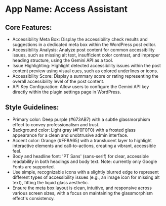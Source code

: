 # **App Name**: Access Assistant

## Core Features:

- Accessibility Meta Box: Display the accessibility check results and suggestions in a dedicated meta box within the WordPress post editor.
- Accessibility Analysis: Analyze post content for common accessibility issues, such as missing alt text, insufficient color contrast, and improper heading structure, using the Gemini API as a tool.
- Issue Highlighting: Highlight detected accessibility issues within the post content preview using visual cues, such as colored underlines or icons.
- Accessibility Score: Display a summary score or rating representing the overall accessibility level of the post content.
- API Key Configuration: Allow users to configure the Gemini API key directly within the plugin settings page in WordPress.

## Style Guidelines:

- Primary color: Deep purple (#673AB7) with a subtle glassmorphism effect to convey professionalism and trust.
- Background color: Light gray (#F0F0F0) with a frosted glass appearance for a clean and unobtrusive admin interface.
- Accent color: Orange (#FF8A65) with a translucent layer to highlight interactive elements and call-to-actions, creating a vibrant, accessible feel.
- Body and headline font: 'PT Sans' (sans-serif) for clear, accessible readability in both headings and body text. Note: currently only Google Fonts are supported.
- Use simple, recognizable icons with a slightly blurred edge to represent different types of accessibility issues (e.g., an image icon for missing alt text), fitting the liquid glass aesthetic.
- Ensure the meta box layout is clean, intuitive, and responsive across various screen sizes, with a focus on maintaining the glassmorphism effect's consistency.